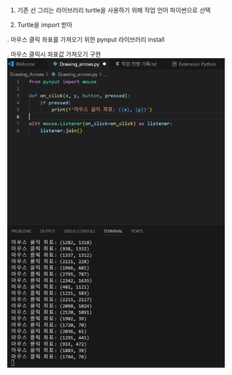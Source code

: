 1. 기존 선 그리는 라이브러리 turtle을 사용하기 위해 작업 언어 파이썬으로 선택

2. Turtle을 import 받아

. 마우스 클릭 좌표를 가져오기 위한 pynput 라이브러리 install

. 마우스 클릭시 좌표값 가져오기 구현
![alt text](<3. 마우스 클릭시 좌표값 가져오기 구현 -1.png>)
